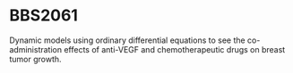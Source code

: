 # BBS2061
Dynamic models using ordinary differential equations to see the co-administration effects of anti-VEGF and chemotherapeutic drugs on breast tumor growth.
